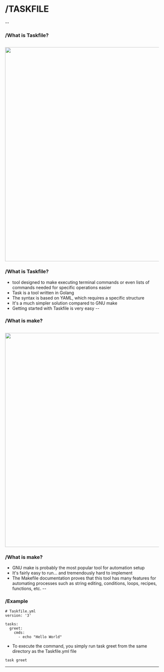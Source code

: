 # /TASKFILE
--
### /What is Taskfile?
[<img src="https://tsh.io/wp-content/uploads/2021/04/taskfile-preference-meme.png" width="700"/>](https://www.sva.de/index.html)
--
### /What is Taskfile?
*  tool designed to make executing terminal commands or even lists of commands needed for specific operations easier <!-- .element: class="fragment fade-up" -->
* Task is a tool written in Golang <!-- .element: class="fragment fade-up" -->
* The syntax is based on YAML, which requires a specific structure <!-- .element: class="fragment fade-up" -->
* It's a much simpler solution compared to GNU make <!-- .element: class="fragment fade-up" -->
* Getting started with Taskfile is very easy <!-- .element: class="fragment fade-up" -->
--
### /What is make?
[<img src="https://tsh.io/wp-content/uploads/2021/04/gnu-make-meme.jpg" width="700"/>](https://www.sva.de/index.html)
--
### /What is make?
* GNU make is probably the most popular tool for automation setup <!-- .element: class="fragment fade-up" -->
* It's fairly easy to run… and tremendously hard to implement <!-- .element: class="fragment fade-up" -->
* The Makefile documentation proves that this tool has many features for automating processes such as string editing, conditions, loops, recipes, functions, etc. <!-- .element: class="fragment fade-up" -->
--
### /Example

```
# Taskfile.yml
version: '3'

tasks:
  greet:
    cmds:
      - echo "Hello World"
```
* To execute the command, you simply run task greet from the same directory as the Taskfile.yml file <!-- .element: class="fragment fade-up" -->
```
task greet
```
---

